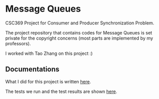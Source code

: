 # Message Queues

CSC369 Project for Consumer and Producer Synchronization Problem.

The project repository that contains codes for Message Queues is set private for the copyright concerns (most parts are implemented by my professors).

I worked with Tao Zhang on this project :)

## Documentations

What I did for this project is written [here](https://github.com/yiyi-z/Demo-Project-MessageQueues/blob/main/Documentation/My%20Tasks%20for%20the%20Project.pdf).

The tests we run and the test results are shown [here](https://github.com/yiyi-z/Demo-Project-MessageQueues/blob/main/Documentation/Test%20Files%20and%20Our%20Test%20Results.pdf).

